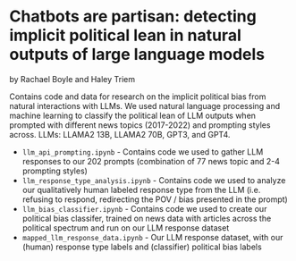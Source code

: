 # Chatbots are partisan: detecting implicit political lean in natural outputs of large language models
by Rachael Boyle and Haley Triem

Contains code and data for research on the implicit political bias from natural interactions with LLMs. We used natural language processing and machine learning to classify the political lean of LLM outputs when prompted with different news topics (2017-2022) and prompting styles across. LLMs: LLAMA2 13B, LLAMA2 70B, GPT3, and GPT4.

* `llm_api_prompting.ipynb` - Contains code we used to gather LLM responses to our 202 prompts (combination of 77 news topic and 2-4 prompting styles) 
* `llm_response_type_analysis.ipynb` - Contains code we used to analyze our qualitatively human labeled response type from the LLM (i.e. refusing to respond, redirecting the POV / bias presented in the prompt)
* `llm_bias_classifier.ipynb` - Contains code we used to create our political bias classifer, trained on news data with articles across the political spectrum and run on our LLM response dataset
* `mapped_llm_response_data.ipynb` - Our LLM response dataset, with our (human) response type labels and (classifier) political bias labels
